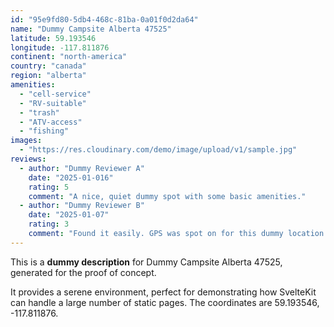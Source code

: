 ```yaml
---
id: "95e9fd80-5db4-468c-81ba-0a01f0d2da64"
name: "Dummy Campsite Alberta 47525"
latitude: 59.193546
longitude: -117.811876
continent: "north-america"
country: "canada"
region: "alberta"
amenities:
  - "cell-service"
  - "RV-suitable"
  - "trash"
  - "ATV-access"
  - "fishing"
images:
  - "https://res.cloudinary.com/demo/image/upload/v1/sample.jpg"
reviews:
  - author: "Dummy Reviewer A"
    date: "2025-01-016"
    rating: 5
    comment: "A nice, quiet dummy spot with some basic amenities."
  - author: "Dummy Reviewer B"
    date: "2025-01-07"
    rating: 3
    comment: "Found it easily. GPS was spot on for this dummy location."
---
```


This is a **dummy description** for Dummy Campsite Alberta 47525, generated for the proof of concept.

It provides a serene environment, perfect for demonstrating how SvelteKit can handle a large number of static pages. The coordinates are 59.193546, -117.811876.
